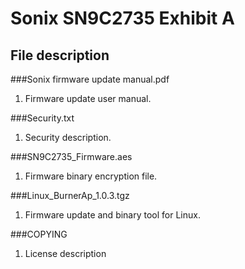 Sonix SN9C2735 Exhibit A
===================================
File description
-----------------------------------  
###Sonix firmware update manual.pdf
1. Firmware update user manual.

###Security.txt
1. Security description.

###SN9C2735_Firmware.aes
1. Firmware binary encryption file.

###Linux_BurnerAp_1.0.3.tgz
1. Firmware update and binary tool for Linux.

###COPYING
1.  License description

